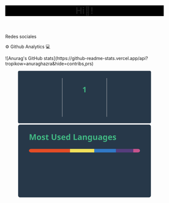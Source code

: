 <header style="background-color:black;">
  <h1>Hi👋!</h1>
  <figure>
    
  </figure>
</header>

<p>Redes sociales</p>



<main>
  <div>
    <p> ⚙ Github Analytics 💻</p>
    ![Anurag's GitHub stats](https://github-readme-stats.vercel.app/api?tropikow=anuraghazra&hide=contribs,prs)
    <figure>      
      <img src="./api(2).svg" alt="github readme stat generator github contribuitions">
      <img src="./api(3).svg" alt="github readme stat generator github languages">
    </figure>
  </div>
</main>
